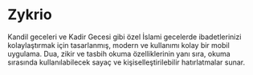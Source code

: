 # Zykrio
Kandil geceleri ve Kadir Gecesi gibi özel İslami gecelerde ibadetlerinizi kolaylaştırmak için tasarlanmış, modern ve kullanımı kolay bir mobil uygulama. Dua, zikir ve tasbih okuma özelliklerinin yanı sıra, okuma sırasında kullanılabilecek sayaç ve kişiselleştirilebilir hatırlatmalar sunar.
